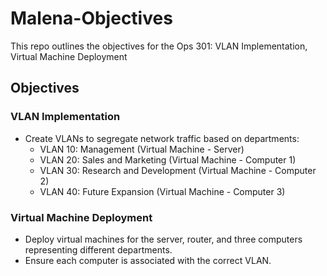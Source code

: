 # Malena-Objectives
This repo outlines the objectives for the Ops 301: VLAN Implementation, Virtual Machine Deployment
## Objectives
### VLAN Implementation
- Create VLANs to segregate network traffic based on departments:
  - VLAN 10: Management (Virtual Machine - Server)
  - VLAN 20: Sales and Marketing (Virtual Machine - Computer 1)
  - VLAN 30: Research and Development (Virtual Machine - Computer 2)
  - VLAN 40: Future Expansion (Virtual Machine - Computer 3)
### Virtual Machine Deployment
- Deploy virtual machines for the server, router, and three computers representing different departments.
- Ensure each computer is associated with the correct VLAN.
